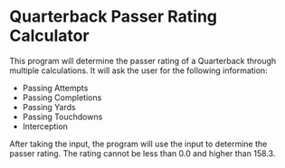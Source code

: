 # Quarterback Passer Rating Calculator
This program will determine the passer rating of a Quarterback through multiple calculations.
It will ask the user for the following information:
- Passing Attempts
- Passing Completions
- Passing Yards
- Passing Touchdowns
- Interception

After taking the input, the program will use the input to determine the passer rating. The rating cannot be less than 0.0 and higher than 158.3. 
